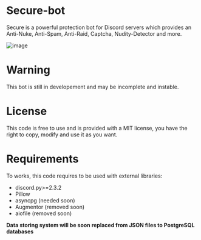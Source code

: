 # Secure-bot
Secure is a powerful protection bot for Discord servers which provides an Anti-Nuke, Anti-Spam, Anti-Raid, Captcha, Nudity-Detector and more.

![image](https://github.com/Dreynd-Dev/Secure-bot/assets/130786969/289ab98f-8d99-4c82-a84d-40af7f1dfaaa)

# Warning
This bot is still in developement and may be incomplete and instable.

# License
This code is free to use and is provided with a MIT license, you have the right to copy, modify and use it as you want.

# Requirements
To works, this code requires to be used with external libraries:
  - discord.py>=2.3.2
  - Pillow
  - asyncpg (needed soon)
  - Augmentor (removed soon)
  - aiofile (removed soon)

**Data storing system will be soon replaced from JSON files to PostgreSQL databases**